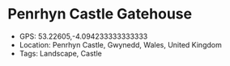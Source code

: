 # Penrhyn Castle Gatehouse

- GPS: 53.22605,-4.094233333333333
- Location: Penrhyn Castle, Gwynedd, Wales, United Kingdom
- Tags: Landscape, Castle